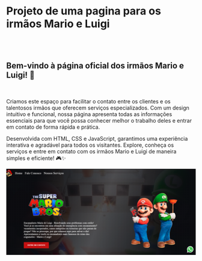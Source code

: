 <h1>Projeto de uma pagina para os irmãos Mario e Luigi</h1>
<br>
<br>
<h2> Bem-vindo à página oficial dos irmãos Mario e Luigi! 🚀
</h2>
<br>
<p>Criamos este espaço para facilitar o contato entre os clientes e os talentosos irmãos que oferecem serviços especializados. Com um design intuitivo e funcional, nossa página apresenta todas as informações essenciais para que você possa conhecer melhor o trabalho deles e entrar em contato de forma rápida e prática.

Desenvolvida com HTML, CSS e JavaScript, garantimos uma experiência interativa e agradável para todos os visitantes. Explore, conheça os serviços e entre em contato com os irmãos Mario e Luigi de maneira simples e eficiente! 🎮✨</p>

<img src="https://github.com/Mari0240502/Projeto-Mario/blob/main/img/Captura%20de%20tela%202025-02-08%20173704.png?raw=true">
